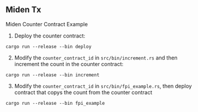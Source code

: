 ## Miden Tx 

Miden Counter Contract Example

1) Deploy the counter contract:
```
cargo run --release --bin deploy
```

2) Modify the `counter_contract_id` in `src/bin/increment.rs` and then increment the count in the counter contract:
```
cargo run --release --bin increment
```

3) Modify the `counter_contract_id` in `src/bin/fpi_example.rs`, then deploy contract that copys the count from the counter contract
```
cargo run --release --bin fpi_example
```